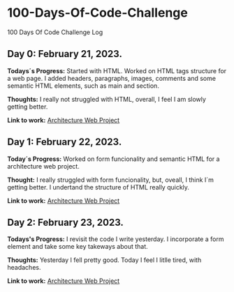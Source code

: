 # 100-Days-Of-Code-Challenge
100 Days Of Code Challenge Log

## Day 0: February 21, 2023.

**Todays´s Progress:** Started with HTML. Worked on HTML tags structure for a web page. I added headers, paragraphs, images, comments and some semantic HTML elements, such as main and section.

**Thoughts:** I really not struggled with HTML, overall, I feel I am slowly getting better.

**Link to work:** [Architecture Web Project](https://codepen.io/pen/?editors=1100)

## Day 1: February 22, 2023.

**Today´s Progress:** Worked on form funcionality and semantic HTML for a architecture web project.

**Thought:** I really struggled with form funcionality, but, oveall, I think I´m getting better. I undertand the structure of HTML really quickly.

**Link to work:** [Architecture Web Project](https://codepen.io/pen/?editors=1100)

## Day 2: February 23, 2023.

**Todays's Progress:** I revisit the code I write yesterday. I incorporate a form element and take some key takeways about that.

**Thoughts:** Yesterday I fell pretty good. Today I feel I litlle tired, with headaches. 

**Link to work:** [Architecture Web Project](https://codepen.io/pen/?editors=1100)




